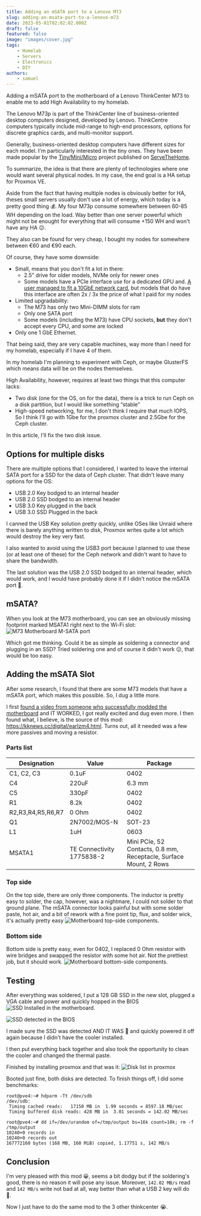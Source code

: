 ```yaml
---
title: Adding an mSATA port to a Lenovo M73
slug: adding-an-msata-port-to-a-lenovo-m73
date: 2023-05-01T02:02:02.000Z
draft: false
featured: false
image: "images/cover.jpg"
tags:
    - Homelab
    - Servers
    - Electronics
    - DIY
authors:
    - samuel
---
```


Adding a mSATA port to the motherboard of a Lenovo ThinkCenter M73 to enable me to add High Availability to my homelab.

<!--more-->

The Lenovo M73p is part of the ThinkCenter line of business-oriented desktop computers designed, developed by Lenovo. ThinkCentre computers typically include mid-range to high-end processors, options for discrete graphics cards, and multi-monitor support.

Generally, business-oriented desktop computers have different sizes for each model. I'm particularly interested in the tiny ones.
They have been made popular by the [Tiny/Mini/Micro](https://www.servethehome.com/introducing-project-tinyminimicro-home-lab-revolution/) project published on [ServeTheHome](https://www.servethehome.com/).

To summarize, the idea is that there are plenty of technologies where one would want several physical nodes. In my case, the end goal is a HA setup for Proxmox VE.

Aside from the fact that having multiple nodes is obviously better for HA, theses small servers usually don't use a lot of energy, which today is a pretty good thing 💰. My four M73p consume somewhere between 60-85 WH depending on the load. Way better than one server powerful which might not be enought for everything that will consume +150 WH and won't have any HA 😕.

They also can be found for very cheap, I bought my nodes for somewhere between €60 and €90 each.

Of course, they have some downside:
- Small, means that you don't fit a lot in there:
	- 2.5” drive for older models, NVMe only for newer ones
	- Some models have a PCIe interface use for a dedicated GPU and. [A user managed to fit a 10GbE network card](https://www.reddit.com/r/homelab/comments/sfkz8b/incredibly_happy_with_my_completed_sff_home_lab/), but models that do have this interface are often 2x / 3x the price of what I paid for my nodes
- Limited upgradability:
	- The M73 has only two Mini-DIMM slots for ram
	- Only one SATA port
	- Some models (including the M73) have CPU sockets, **but** they don't accept every CPU, and some are locked
- Only one 1 GbE Ethernet.

That being said, they are very capable machines, way more than I need for my homelab, especially if I have 4 of them.

In my homelab I'm planning to experiment with Ceph, or maybe GlusterFS which means data will be on the nodes themselves.

High Availability, however, requires at least two things that this computer lacks:
 - Two disk  (one for the OS, on for the data), there is a trick to run Ceph on a disk partition, but I would like something “stable”
 - High-speed networking, for me, I don't think I require that much IOPS, So I think I'll go with 1Gbe for the proxmox cluster and 2.5Gbe for the Ceph cluster.

In this article, I'll fix the two disk issue.

## Options for multiple disks
There are multiple options that I considered, I wanted to leave the internal SATA port for a SSD for the data of Ceph cluster. That didn't leave many options for the OS:
 - USB 2.0 Key bodged to an internal header
 - USB 2.0 SSD bodged to an internal header
 - USB 3.0 Key plugged in the back
 - USB 3.0 SSD Plugged in the back 

I canned the USB Key solution pretty quickly, unlike OSes like Unraid where there is barely anything written to disk, Proxmox writes quite a lot which would destroy the key very fast.

I also wanted to avoid using the USB3 port because I planned to use these (or at least one of these) for the Ceph network and didn't want to have to share the bandwidth.

The last solution was the USB 2.0 SSD bodged to an internal header, which would work, and I would have probably done it if I didn't notice the mSATA  port 🤔.

##  mSATA?
When you look at the M73 motherboard, you can see an obviously missing footprint marked MSATA1 right next to the Wi-Fi slot:
![M73 Motherboard M-SATA port](images/dl_pn_2022-12-30_00-29-55_2b332c9f-56d0-4747-a1dd-108fa297efe8.png)

Which got me thinking. Could it be as simple as soldering a connector and plugging in an SSD?
Tried soldering one and of course it didn't work 😑, that would be too easy.

## Adding the mSATA Slot
After some research, I found that there are some M73 models that have a mSATA port, which makes this possible. So, I dug a little more.

I first [found a video from someone who successfully modded the motherboard](https://www.youtube.com/watch?v=jEt6l2MREfc) and IT WORKED, I got really excited and dug even more. I then found what, I believe, is the source of this mod: https://kknews.cc/digital/earlzm4.html. Turns out, all it needed was a few more passives and moving a resistor.

### Parts list
| Designation | Value| Package |
|-------------|-------|-------|
| C1, C2, C3 | 0.1uF | 0402 |
| C4 | 220uF | 6.3 mm |
| C5 | 330pF | 0402 |
| R1 | 8.2k | 0402 |
| R2,R3,R4,R5,R6,R7 | 0 Ohm | 0402 |
| Q1 | 2N7002/MOS-N | SOT-23 |
| L1 | 1uH | 0603 |
| MSATA1 | TE Connectivity 1775838-2| Mini PCIe, 52 Contacts, 0.8 mm, Receptacle, Surface Mount, 2 Rows |

### Top side
On the top side, there are only three components. The inductor is pretty easy to solder, the cap, however, was a nightmare, I could not solder to that ground plane. The mSATA connector looks painful but with some solder paste, hot air, and a bit of rework with a fine point tip, flux, and solder wick, it's actually pretty easy
![Motherboard top-side components.](images/dl_DSC00540.JPG)

### Bottom side
Bottom side is pretty easy, even for 0402, I replaced 0 Ohm resistor with wire bridges and swapped the resistor with some hot air. Not the prettiest job, but it should work.
![Motherboard bottom-side components.](images/dl_DSC00558.jpg)

## Testing
 After everything was soldered, I put a 128 GB SSD in the new slot, plugged a VGA cable and power and quickly hopped in the BIOS
 ![SSD Installed in the motherboard.](images/dl_DSC00528.JPG) 

![SSD detected in the BIOS](images/dl_DSC00610.JPG)

I made sure the SSD was detected AND IT WAS 🥳 and quickly powered it off again because I didn't have the cooler installed.

I then put everything back together and also took the opportunity to clean the cooler and changed the thermal paste.

Finished by installing proxmox and that was it:
![Disk list in proxmox](images/dl_chrome_2022-12-30_02-07-42_dabdd681-b815-404e-9059-4510d3acbda4.png)

Booted just fine, both disks are detected. To finish things off, I did some benchmarks: 
```
root@pve4:~# hdparm -Tt /dev/sdb
/dev/sdb:
 Timing cached reads:   17150 MB in  1.99 seconds = 8597.18 MB/sec
 Timing buffered disk reads: 428 MB in  3.01 seconds = 142.02 MB/sec
```
```
root@pve4:~# dd if=/dev/urandom of=/tmp/output bs=16k count=10k; rm -f /tmp/output
10240+0 records in
10240+0 records out
167772160 bytes (168 MB, 160 MiB) copied, 1.17751 s, 142 MB/s
```

## Conclusion
I'm very pleased with this mod 😀, seems a bit dodgy but if the soldering's good, there is no reason it will pose any issue. Moreover, ⁣`142.02 MB/s` read and `142 MB/s` write not bad at all, way better than what a USB 2 key will do 🤣.

Now I just have to do the same mod to the 3 other thinkcenter 😭.